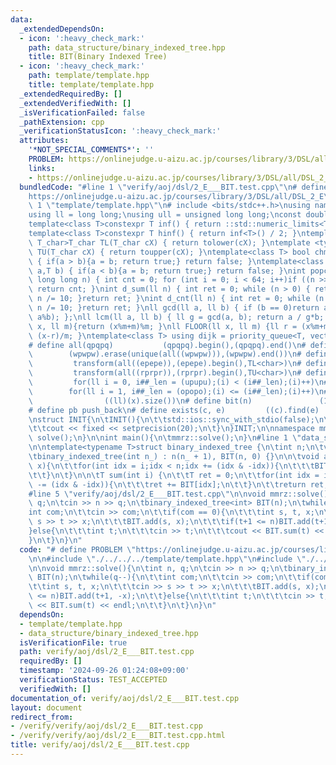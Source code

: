 ```yaml
---
data:
  _extendedDependsOn:
  - icon: ':heavy_check_mark:'
    path: data_structure/binary_indexed_tree.hpp
    title: BIT(Binary Indexed Tree)
  - icon: ':heavy_check_mark:'
    path: template/template.hpp
    title: template/template.hpp
  _extendedRequiredBy: []
  _extendedVerifiedWith: []
  _isVerificationFailed: false
  _pathExtension: cpp
  _verificationStatusIcon: ':heavy_check_mark:'
  attributes:
    '*NOT_SPECIAL_COMMENTS*': ''
    PROBLEM: https://onlinejudge.u-aizu.ac.jp/courses/library/3/DSL/all/DSL_2_E
    links:
    - https://onlinejudge.u-aizu.ac.jp/courses/library/3/DSL/all/DSL_2_E
  bundledCode: "#line 1 \"verify/aoj/dsl/2_E___BIT.test.cpp\"\n# define PROBLEM \"\
    https://onlinejudge.u-aizu.ac.jp/courses/library/3/DSL/all/DSL_2_E\"\n\n#line\
    \ 1 \"template/template.hpp\"\n# include <bits/stdc++.h>\nusing namespace std;\n\
    using ll = long long;\nusing ull = unsigned long long;\nconst double pi = acos(-1);\n\
    template<class T>constexpr T inf() { return ::std::numeric_limits<T>::max(); }\n\
    template<class T>constexpr T hinf() { return inf<T>() / 2; }\ntemplate <typename\
    \ T_char>T_char TL(T_char cX) { return tolower(cX); }\ntemplate <typename T_char>T_char\
    \ TU(T_char cX) { return toupper(cX); }\ntemplate<class T> bool chmin(T& a,T b)\
    \ { if(a > b){a = b; return true;} return false; }\ntemplate<class T> bool chmax(T&\
    \ a,T b) { if(a < b){a = b; return true;} return false; }\nint popcnt(unsigned\
    \ long long n) { int cnt = 0; for (int i = 0; i < 64; i++)if ((n >> i) & 1)cnt++;\
    \ return cnt; }\nint d_sum(ll n) { int ret = 0; while (n > 0) { ret += n % 10;\
    \ n /= 10; }return ret; }\nint d_cnt(ll n) { int ret = 0; while (n > 0) { ret++;\
    \ n /= 10; }return ret; }\nll gcd(ll a, ll b) { if (b == 0)return a; return gcd(b,\
    \ a%b); };\nll lcm(ll a, ll b) { ll g = gcd(a, b); return a / g*b; };\nll MOD(ll\
    \ x, ll m){return (x%m+m)%m; }\nll FLOOR(ll x, ll m) {ll r = (x%m+m)%m; return\
    \ (x-r)/m; }\ntemplate<class T> using dijk = priority_queue<T, vector<T>, greater<T>>;\n\
    # define all(qpqpq)           (qpqpq).begin(),(qpqpq).end()\n# define UNIQUE(wpwpw)\
    \        (wpwpw).erase(unique(all((wpwpw))),(wpwpw).end())\n# define LOWER(epepe)\
    \         transform(all((epepe)),(epepe).begin(),TL<char>)\n# define UPPER(rprpr)\
    \         transform(all((rprpr)),(rprpr).begin(),TU<char>)\n# define rep(i,upupu)\
    \         for(ll i = 0, i##_len = (upupu);(i) < (i##_len);(i)++)\n# define reps(i,opopo)\
    \        for(ll i = 1, i##_len = (opopo);(i) <= (i##_len);(i)++)\n# define len(x)\
    \                ((ll)(x).size())\n# define bit(n)               (1LL << (n))\n\
    # define pb push_back\n# define exists(c, e)         ((c).find(e) != (c).end())\n\
    \nstruct INIT{\n\tINIT(){\n\t\tstd::ios::sync_with_stdio(false);\n\t\tstd::cin.tie(0);\n\
    \t\tcout << fixed << setprecision(20);\n\t}\n}INIT;\n\nnamespace mmrz {\n\tvoid\
    \ solve();\n}\n\nint main(){\n\tmmrz::solve();\n}\n#line 1 \"data_structure/binary_indexed_tree.hpp\"\
    \n\ntemplate<typename T>struct binary_indexed_tree {\n\tint n;\n\tvector<T> BIT;\n\
    \tbinary_indexed_tree(int n_) : n(n_ + 1), BIT(n, 0) {}\n\n\tvoid add(int i, T\
    \ x){\n\t\tfor(int idx = i;idx < n;idx += (idx & -idx)){\n\t\t\tBIT[idx] += x;\n\
    \t\t}\n\t}\n\n\tT sum(int i) {\n\t\tT ret = 0;\n\t\tfor(int idx = i;idx > 0;idx\
    \ -= (idx & -idx)){\n\t\t\tret += BIT[idx];\n\t\t}\n\t\treturn ret;\n\t}\n};\n\
    #line 5 \"verify/aoj/dsl/2_E___BIT.test.cpp\"\n\nvoid mmrz::solve(){\n\tint n,\
    \ q;\n\tcin >> n >> q;\n\tbinary_indexed_tree<int> BIT(n);\n\twhile(q--){\n\t\t\
    int com;\n\t\tcin >> com;\n\t\tif(com == 0){\n\t\t\tint s, t, x;\n\t\t\tcin >>\
    \ s >> t >> x;\n\t\t\tBIT.add(s, x);\n\t\t\tif(t+1 <= n)BIT.add(t+1, -x);\n\t\t\
    }else{\n\t\t\tint t;\n\t\t\tcin >> t;\n\t\t\tcout << BIT.sum(t) << endl;\n\t\t\
    }\n\t}\n}\n"
  code: "# define PROBLEM \"https://onlinejudge.u-aizu.ac.jp/courses/library/3/DSL/all/DSL_2_E\"\
    \n\n#include \"./../../../template/template.hpp\"\n#include \"./../../../data_structure/binary_indexed_tree.hpp\"\
    \n\nvoid mmrz::solve(){\n\tint n, q;\n\tcin >> n >> q;\n\tbinary_indexed_tree<int>\
    \ BIT(n);\n\twhile(q--){\n\t\tint com;\n\t\tcin >> com;\n\t\tif(com == 0){\n\t\
    \t\tint s, t, x;\n\t\t\tcin >> s >> t >> x;\n\t\t\tBIT.add(s, x);\n\t\t\tif(t+1\
    \ <= n)BIT.add(t+1, -x);\n\t\t}else{\n\t\t\tint t;\n\t\t\tcin >> t;\n\t\t\tcout\
    \ << BIT.sum(t) << endl;\n\t\t}\n\t}\n}\n"
  dependsOn:
  - template/template.hpp
  - data_structure/binary_indexed_tree.hpp
  isVerificationFile: true
  path: verify/aoj/dsl/2_E___BIT.test.cpp
  requiredBy: []
  timestamp: '2024-09-26 01:24:08+09:00'
  verificationStatus: TEST_ACCEPTED
  verifiedWith: []
documentation_of: verify/aoj/dsl/2_E___BIT.test.cpp
layout: document
redirect_from:
- /verify/verify/aoj/dsl/2_E___BIT.test.cpp
- /verify/verify/aoj/dsl/2_E___BIT.test.cpp.html
title: verify/aoj/dsl/2_E___BIT.test.cpp
---
```

